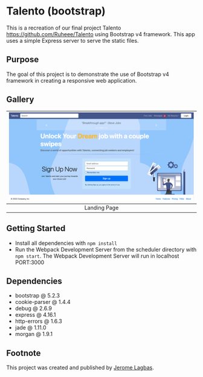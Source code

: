 # Talento (bootstrap)

This is a recreation of our final project Talento <https://github.com/Ruheee/Talento> using Bootstrap v4 framework. This app uses a simple Express server to serve the static files.

## Purpose

The goal of this project is to demonstrate the use of Bootstrap v4 framework in creating a responsive web application.

## Gallery

| ![Landing Page](./docs/landing_page.png) | 
|:--:| 
| Landing Page |

## Getting Started

- Install all dependencies with `npm install`
- Run the Webpack Development Server from the scheduler directory with `npm start`. The Webpack Development Server will run in localhost PORT:3000

## Dependencies

- bootstrap @ 5.2.3
- cookie-parser @ 1.4.4
- debug @ 2.6.9
- express @ 4.16.1
- http-errors @ 1.6.3
- jade @ 1.11.0
- morgan @ 1.9.1

## Footnote

This project was created and published by [Jerome Lagbas](https://github.com/jeromealmir).
